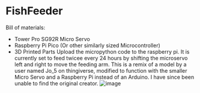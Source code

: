# FishFeeder
Bill of materials:
  - Tower Pro SG92R Micro Servo
  - Raspberry Pi Pico (Or other similarly sized Microcontroller)
  - 3D Printed Parts
Upload the micropython code to the raspberry pi. It is currently set to feed twicee every 24 hours by shifting the microservo left and right to move the feeding arm. 
This is a remix of a model by a user named Jo_5 on thingiverse, modified to function with the smaller Micro Servo and a Raspberry Pi instead of an Arduino. I have since been unable to find the original creator. 
![image](https://github.com/twu425/FishFeeder/assets/82834362/83645ba7-40c2-46b4-bece-5e6480f82c7e)
